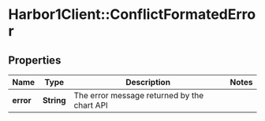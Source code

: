# Harbor1Client::ConflictFormatedError

## Properties
Name | Type | Description | Notes
------------ | ------------- | ------------- | -------------
**error** | **String** | The error message returned by the chart API | 


